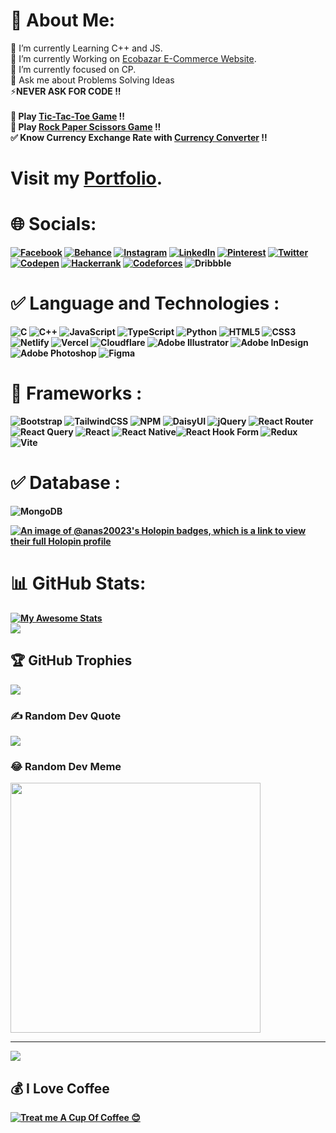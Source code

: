 # 💫 About Me:
🔭 I’m currently Learning C++ and JS.<br>🌱 I’m currently Working on [Ecobazar E-Commerce Website](https://e-commerce-site-rho.vercel.app/).<br>
🌱 I’m currently focused on CP.<br> 
💬 Ask me about Problems Solving  Ideas <br> ⚡<b>NEVER ASK FOR CODE<b> !! <br> <br>
🫡 <b>Play [Tic-Tac-Toe Game](https://anas20023.github.io/Tic-Tac-Toe-Game/)<b> !! <br>
🔫 <b>Play [Rock Paper Scissors Game](https://anas20023.github.io/Rock-Paper-Game-JS/)<b> !! <br>
✅ <b> Know Currency Exchange Rate with [Currency Converter](https://currency-convertio.vercel.app/)<b> !!

# Visit my [Portfolio](https://anas20023.github.io/Personal-Portfolio/).<br>


# 🌐 Socials:
[![Facebook](https://img.shields.io/badge/Facebook-%231877F2.svg?style=for-the-badge&logo=Facebook&logoColor=white)](https://facebook.com/anasib2000004)
[![Behance](https://img.shields.io/badge/Behance-1769ff?style=for-the-badge&logo=behance&logoColor=white)](https://behance.net/creative_hive002)
[![Instagram](https://img.shields.io/badge/Instagram-%23E4405F.svg?style=for-the-badge&logo=Instagram&logoColor=white)](https://instagram.com/alpha000w)
[![LinkedIn](https://img.shields.io/badge/linkedin-%230077B5.svg?style=for-the-badge&logo=linkedin&logoColor=white)](https://linkedin.com/in/anas-ibn-belal)
[![Pinterest](https://img.shields.io/badge/Pinterest-%23E60023.svg?style=for-the-badge&logo=Pinterest&logoColor=white)](https://pinterest.com/anasibnebelal400)
[![Twitter](https://img.shields.io/badge/Twitter-%231DA1F2.svg?style=for-the-badge&logo=Twitter&logoColor=white)](https://twitter.com/)
[![Codepen](https://img.shields.io/badge/Codepen-000000?style=for-the-badge&logo=codepen&logoColor=white)](https://codepen.io/anas20023)
[![Hackerrank](https://img.shields.io/badge/-Hackerrank-2EC866?style=for-the-badge&logo=HackerRank&logoColor=white)](https://www.hackerrank.com/anasibnebelal400)
[![Codeforces](https://img.shields.io/badge/Codeforces-445f9d?style=for-the-badge&logo=Codeforces&logoColor=white)](https://codeforces.com/profile/alpha004)
![Dribbble](https://img.shields.io/badge/Dribbble-EA4C89?style=for-the-badge&logo=dribbble&logoColor=white) 	

# ✅ Language and Technologies :
![C](https://img.shields.io/badge/c-%2300599C.svg?style=for-the-badge&logo=c&logoColor=white) ![C++](https://img.shields.io/badge/c++-%2300599C.svg?style=for-the-badge&logo=c%2B%2B&logoColor=white) ![JavaScript](https://img.shields.io/badge/javascript-%23323330.svg?style=for-the-badge&logo=javascript&logoColor=%23F7DF1E) ![TypeScript](https://img.shields.io/badge/typescript-%23007ACC.svg?style=for-the-badge&logo=typescript&logoColor=white) ![Python](https://img.shields.io/badge/python-3670A0?style=for-the-badge&logo=python&logoColor=ffdd54)  ![HTML5](https://img.shields.io/badge/html5-%23E34F26.svg?style=for-the-badge&logo=html5&logoColor=white) ![CSS3](https://img.shields.io/badge/css3-%231572B6.svg?style=for-the-badge&logo=css3&logoColor=white)  ![Netlify](https://img.shields.io/badge/netlify-%23000000.svg?style=for-the-badge&logo=netlify&logoColor=#00C7B7) ![Vercel](https://img.shields.io/badge/vercel-%23000000.svg?style=for-the-badge&logo=vercel&logoColor=white) ![Cloudflare](https://img.shields.io/badge/Cloudflare-F38020?style=for-the-badge&logo=Cloudflare&logoColor=white) ![Adobe Illustrator](https://img.shields.io/badge/adobeillustrator-%23FF9A00.svg?style=for-the-badge&logo=adobeillustrator&logoColor=white) ![Adobe InDesign](https://img.shields.io/badge/Adobe%20InDesign-49021F?style=for-the-badge&logo=adobeindesign&logoColor=white) ![Adobe Photoshop](https://img.shields.io/badge/adobephotoshop-%2331A8FF.svg?style=for-the-badge&logo=adobephotoshop&logoColor=white) ![Figma](https://img.shields.io/badge/figma-%23F24E1E.svg?style=for-the-badge&logo=figma&logoColor=white)

# 🔴 Frameworks :
![Bootstrap](https://img.shields.io/badge/bootstrap-%23563D7C.svg?style=for-the-badge&logo=bootstrap&logoColor=white) ![TailwindCSS](https://img.shields.io/badge/tailwindcss-%2338B2AC.svg?style=for-the-badge&logo=tailwind-css&logoColor=white) ![NPM](https://img.shields.io/badge/NPM-%23CB3837.svg?style=for-the-badge&logo=npm&logoColor=white) ![DaisyUI](https://img.shields.io/badge/daisyui-5A0EF8?style=for-the-badge&logo=daisyui&logoColor=white) ![jQuery](https://img.shields.io/badge/jquery-%230769AD.svg?style=for-the-badge&logo=jquery&logoColor=white) ![React Router](https://img.shields.io/badge/React_Router-CA4245?style=for-the-badge&logo=react-router&logoColor=white)![React Query](https://img.shields.io/badge/-React%20Query-FF4154?style=for-the-badge&logo=react%20query&logoColor=white) ![React](https://img.shields.io/badge/react-%2320232a.svg?style=for-the-badge&logo=react&logoColor=%2361DAFB) ![React Native](https://img.shields.io/badge/react_native-%2320232a.svg?style=for-the-badge&logo=react&logoColor=%2361DAFB)![React Hook Form](https://img.shields.io/badge/React%20Hook%20Form-%23EC5990.svg?style=for-the-badge&logo=reacthookform&logoColor=white) ![Redux](https://img.shields.io/badge/redux-%23593d88.svg?style=for-the-badge&logo=redux&logoColor=white) ![Vite](https://img.shields.io/badge/vite-%23646CFF.svg?style=for-the-badge&logo=vite&logoColor=white) 

# ✅ Database :

![MongoDB](https://img.shields.io/badge/MongoDB-%234ea94b.svg?style=for-the-badge&logo=mongodb&logoColor=white) 


[![An image of @anas20023's Holopin badges, which is a link to view their full Holopin profile](https://holopin.me/anas20023)](https://holopin.io/@anas20023)

# 📊 GitHub Stats:


[![My Awesome Stats](https://awesome-github-stats.azurewebsites.net/user-stats/anas20023?cardType=github&theme=gruvbox&preferLogin=true)](https://git.io/awesome-stats-card) <br>
![](https://github-readme-stats.vercel.app/api/top-langs/?username=anas20023&theme=vue&hide_border=false&include_all_commits=true&count_private=true&layout=compact)

## 🏆 GitHub Trophies
![](https://github-profile-trophy.vercel.app/?username=anas20023&theme=flat&no-frame=false&no-bg=false&margin-w=4)

### ✍️ Random Dev Quote
![](https://quotes-github-readme.vercel.app/api?type=horizontal&theme=merko)


### 😂 Random Dev Meme
<img src='https://randommeme-five.vercel.app/' style="height: 400px;"/>

---
[![](https://visitcount.itsvg.in/api?id=anas20023&icon=7&color=12)](https://visitcount.itsvg.in)

  ## 💰 I Love Coffee
  [![Treat me A Cup Of Coffee 😊](https://img.shields.io/badge/Buy%20Me%20a%20Coffee-ffdd00?style=for-the-badge&logo=buy-me-a-coffee&logoColor=black)](https://buymeacoffee.com/yorder07o) 
